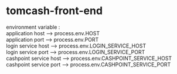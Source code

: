# tomcash-front-end

environment variable : <br />
application host        --> process.env.HOST <br />
application port        --> process.env.PORT <br />
login service host      --> process.env.LOGIN_SERVICE_HOST <br />
login service port      --> process.env.LOGIN_SERVICE_PORT <br />
cashpoint service host  --> process.env.CASHPOINT_SERVICE_HOST <br />
cashpoint service port  --> process.env.CASHPOINT_SERVICE_PORT <br />
